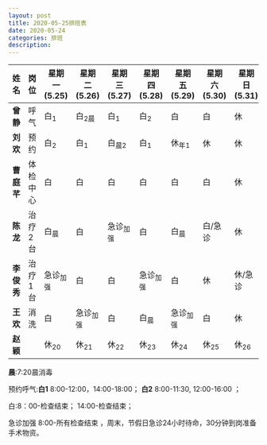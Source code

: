 ```yaml
---
layout: post
title: 2020-05-25排班表
date: 2020-05-24
categories: 排班
description: 
---
```




| 姓名  | 岗位 | 星期一(5.25) | 星期二(5.26) | 星期三(5.27) | 星期四(5.28) | 星期五(5.29) | 星期六(5.30) | 星期日(5.31) |
| -------------- | ----------- | ----------- | ----------- | ----------- | ----------- | ----------- | ----------- | -------------- |
| **曾静** | 呼气 | 白<sub>1</sub> | 白<sub>2晨</sub> | 白<sub>1</sub> | 白<sub>2</sub> | 白 | 白 | 休 |
| **刘欢** | 预约 | 白<sub>2</sub> | 白<sub>1</sub> | 白<sub>晨2</sub> | 白<sub>1</sub> | 休<sub>年1</sub> | 休 | 休 |
| **曹庭芊** | 体检中心 | 白 | 白 | 白 | 白 | 白 | 白 | 休 |
| **陈龙** | 治疗2台 | 白<sub>晨</sub> | 白 |急诊<sub>加强</sub>|白|白<sub>晨</sub>|白/急诊|休|
| **李俊秀** | 治疗1台 | 急诊<sub>加强</sub> | 白 | 白 | 急诊<sub>加强</sub> | 白 | 休 | 休/急诊 |
| **王欢** | 消洗 | 白 | 急诊<sub>加强</sub> | 白 | 白<sub>晨</sub> | 急诊<sub>加强</sub> | 白 | 休 |
| **赵颖** | | 休<sub>20</sub> | 休<sub>21</sub> | 休<sub>22</sub> | 休<sub>23</sub> | 休<sub>24</sub> | 休<sub>25</sub> | 休<sub>26</sub> |

**晨**:7:20晨消毒

预约呼气:**白1** 8:00-12:00，14:00-18:00； **白2** 8:00-11:30, 12:00-16:00 ；

白:8：00-检查结束；  14:00-检查结束；

急诊加强 8:00-所有检查结束 ，周末，节假日急诊24小时待命，30分钟到岗准备手术物资。